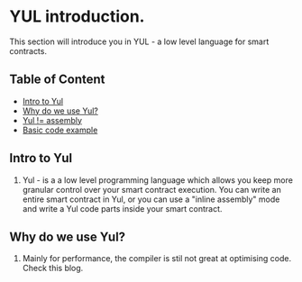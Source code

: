 # YUL introduction.
This section will introduce you in YUL - a low level language for smart contracts.
## Table of Content 
* [Intro to Yul](#intro-to-yul)
* [Why do we use Yul?](#why-do-we-use-yul-?)
* [Yul != assembly](#yul-!=-assembly)
* [Basic code example](#basic-code-example)
## Intro to Yul
1. Yul - is a a low level programming language which allows you keep more granular control over your smart contract execution. You can write an entire smart contract in Yul, or you can use a "inline assembly" mode and write a Yul code parts inside your smart contract.
## Why do we use Yul?
1. Mainly for performance, the compiler is stil not great at optimising code. Check this blog.